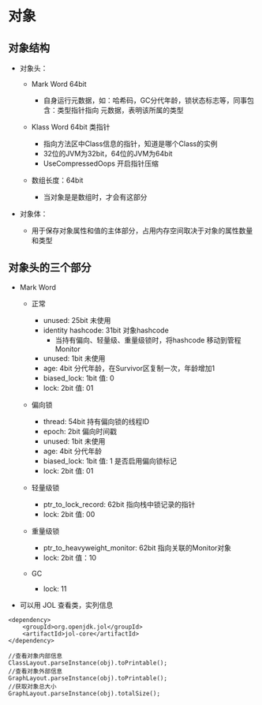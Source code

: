 # 对象
## 对象结构
- 对象头：
  - Mark Word 64bit
    - 自身运行元数据，如：哈希码，GC分代年龄，锁状态标志等，同事包含：类型指针指向 元数据，表明该所属的类型

  - Klass Word 64bit 类指针
    - 指向方法区中Class信息的指针，知道是哪个Class的实例
    - 32位的JVM为32bit，64位的JVM为64bit
    - UseCompressedOops 开启指针压缩

  - 数组长度：64bit
    - 当对象是是数组时，才会有这部分

- 对象体：
  - 用于保存对象属性和值的主体部分，占用内存空间取决于对象的属性数量和类型


## 对象头的三个部分
- Mark Word
  - 正常
    - unused: 25bit 未使用
    - identity hashcode: 31bit 对象hashcode
      - 当持有偏向、轻量级、重量级锁时，将hashcode 移动到管程Monitor
    - unused: 1bit 未使用
    - age: 4bit 分代年龄，在Survivor区复制一次，年龄增加1
    - biased_lock: 1bit 值: 0
    - lock: 2bit 值: 01

  - 偏向锁
    - thread: 54bit  持有偏向锁的线程ID
    - epoch: 2bit   偏向时间戳
    - unused: 1bit  未使用
    - age: 4bit 分代年龄
    - biased_lock: 1bit 值: 1  是否启用偏向锁标记
    - lock: 2bit 值: 01

  - 轻量级锁
    - ptr_to_lock_record: 62bit  指向栈中锁记录的指针
    - lock: 2bit 值: 00

  - 重量级锁
    - ptr_to_heavyweight_monitor: 62bit  指向关联的Monitor对象
    - lock: 2bit 值：10

  - GC
    - lock: 11

- 可以用 JOL 查看类，实列信息

```
<dependency>
    <groupId>org.openjdk.jol</groupId>
    <artifactId>jol-core</artifactId>
</dependency>

//查看对象内部信息
ClassLayout.parseInstance(obj).toPrintable();
//查看对象外部信息
GraphLayout.parseInstance(obj).toPrintable();
//获取对象总大小
GraphLayout.parseInstance(obj).totalSize();
```
